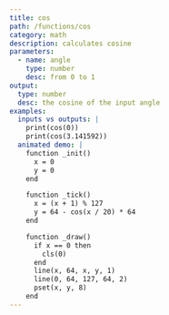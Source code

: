 ```yaml
---
title: cos
path: /functions/cos
category: math
description: calculates cosine
parameters:
  - name: angle
    type: number
    desc: from 0 to 1
output:
  type: number
  desc: the cosine of the input angle
examples:
  inputs vs outputs: |
    print(cos(0))
    print(cos(3.141592))
  animated demo: |
    function _init()
      x = 0
      y = 0
    end

    function _tick()
      x = (x + 1) % 127
      y = 64 - cos(x / 20) * 64
    end

    function _draw()
      if x == 0 then
        cls(0)
      end
      line(x, 64, x, y, 1)
      line(0, 64, 127, 64, 2)
      pset(x, y, 8)
    end
---
```

